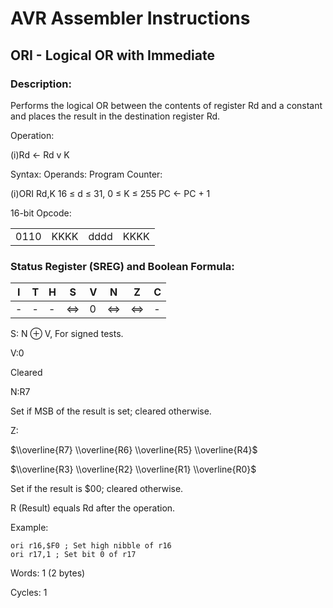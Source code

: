 AVR Assembler Instructions
==========================

ORI - Logical OR with Immediate
-------------------------------

### <a href="" id="N17BBC"></a> Description:

Performs the logical OR between the contents of register Rd and a constant and places the result in the destination register Rd.

Operation:

(i)Rd ← Rd v K

Syntax: Operands: Program Counter:

(i)ORI Rd,K 16 ≤ d ≤ 31, 0 ≤ K ≤ 255 PC ← PC + 1

16-bit Opcode:

|      |      |      |      |
|------|------|------|------|
| 0110 | KKKK | dddd | KKKK |

### <a href="" id="N17BEF"></a> Status Register (SREG) and Boolean Formula:

| I   | T   | H   | S   | V   | N   | Z   | C   |
|-----|-----|-----|-----|-----|-----|-----|-----|
| -   | -   | -   | ⇔   | 0   | ⇔   | ⇔   | -   |

S: N ⊕ V, For signed tests.

V:0

Cleared

N:R7

Set if MSB of the result is set; cleared otherwise.

Z:

$\\overline{R7} \\overline{R6} \\overline{R5} \\overline{R4}$

$\\overline{R3} \\overline{R2} \\overline{R1} \\overline{R0}$

Set if the result is $00; cleared otherwise.

R (Result) equals Rd after the operation.

Example:

``` programlisting
ori r16,$F0 ; Set high nibble of r16
ori r17,1 ; Set bit 0 of r17
```

Words: 1 (2 bytes)

Cycles: 1

